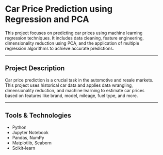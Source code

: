 # Car Price Prediction using Regression and PCA

This project focuses on predicting car prices using machine learning regression techniques. It includes data cleaning, feature engineering, dimensionality reduction using PCA, and the application of multiple regression algorithms to achieve accurate predictions.

---

##  Project Description

Car price prediction is a crucial task in the automotive and resale markets. This project uses historical car data and applies data wrangling, dimensionality reduction, and machine learning to estimate car prices based on features like brand, model, mileage, fuel type, and more.

---

## Tools & Technologies

- Python
- Jupyter Notebook
- Pandas, NumPy
- Matplotlib, Seaborn
- Scikit-learn


